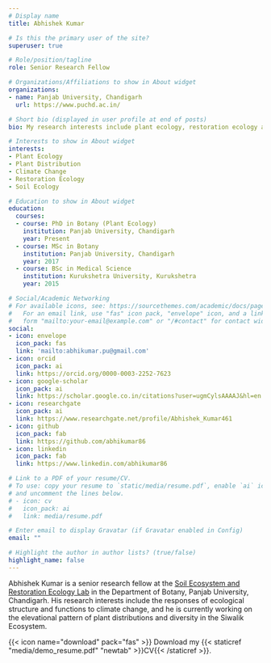 ```yaml
---
# Display name
title: Abhishek Kumar

# Is this the primary user of the site?
superuser: true

# Role/position/tagline
role: Senior Research Fellow

# Organizations/Affiliations to show in About widget
organizations:
- name: Panjab University, Chandigarh
  url: https://www.puchd.ac.in/

# Short bio (displayed in user profile at end of posts)
bio: My research interests include plant ecology, restoration ecology and soil ecology.

# Interests to show in About widget
interests:
- Plant Ecology
- Plant Distribution
- Climate Change
- Restoration Ecology
- Soil Ecology

# Education to show in About widget
education:
  courses:
  - course: PhD in Botany (Plant Ecology)
    institution: Panjab University, Chandigarh
    year: Present
  - course: MSc in Botany
    institution: Panjab University, Chandigarh
    year: 2017
  - course: BSc in Medical Science
    institution: Kurukshetra University, Kurukshetra
    year: 2015

# Social/Academic Networking
# For available icons, see: https://sourcethemes.com/academic/docs/page-builder/#icons
#   For an email link, use "fas" icon pack, "envelope" icon, and a link in the
#   form "mailto:your-email@example.com" or "/#contact" for contact widget.
social:
- icon: envelope
  icon_pack: fas
  link: 'mailto:abhikumar.pu@gmail.com'
- icon: orcid
  icon_pack: ai
  link: https://orcid.org/0000-0003-2252-7623
- icon: google-scholar
  icon_pack: ai
  link: https://scholar.google.co.in/citations?user=ugmCylsAAAAJ&hl=en
- icon: researchgate
  icon_pack: ai
  link: https://www.researchgate.net/profile/Abhishek_Kumar461
- icon: github
  icon_pack: fab
  link: https://github.com/abhikumar86
- icon: linkedin
  icon_pack: fab
  link: https://www.linkedin.com/abhikumar86

# Link to a PDF of your resume/CV.
# To use: copy your resume to `static/media/resume.pdf`, enable `ai` icons in `params.toml`, 
# and uncomment the lines below.
# - icon: cv
#   icon_pack: ai
#   link: media/resume.pdf

# Enter email to display Gravatar (if Gravatar enabled in Config)
email: ""

# Highlight the author in author lists? (true/false)
highlight_name: false
---
```


Abhishek Kumar is a senior research fellow at the [Soil Ecosystem and Restoration Ecology Lab](https://searel.netlify.app/) in the Department of Botany, Panjab University, Chandigarh. His research interests include the responses of ecological structure and functions to climate change, and he is currently working on the elevational pattern of plant distributions and diversity in the Siwalik Ecosystem.

{{< icon name="download" pack="fas" >}} Download my {{< staticref "media/demo_resume.pdf" "newtab" >}}CV{{< /staticref >}}.
